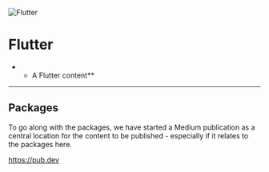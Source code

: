 
![Flutter](https://user-images.githubusercontent.com/97717613/234001864-a6618236-3d0a-43f3-96cf-fcde9ef8dee3.png)


# Flutter 

* * A Flutter content**

---

## Packages
To go along with the packages, we have started a Medium publication as a central location for the content to be published - especially if it relates to the packages here.

https://pub.dev
